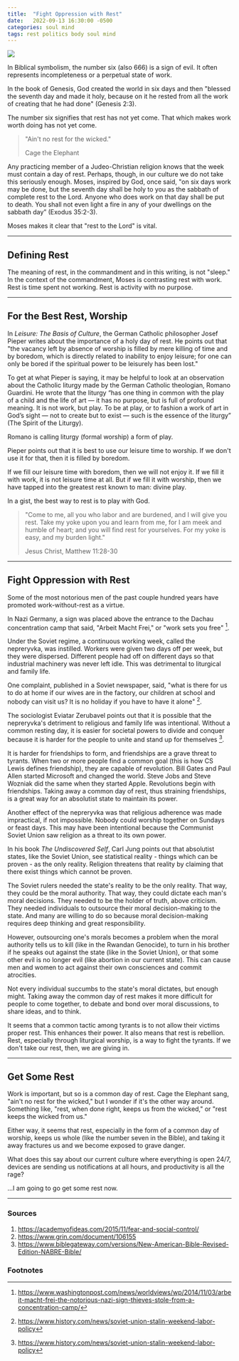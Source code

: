 ```yaml
---
title:  "Fight Oppression with Rest"
date:   2022-09-13 16:30:00 -0500
categories: soul mind
tags: rest politics body soul mind
---
```

![](/assets/post_images/paterson_sleeping.png)

In Biblical symbolism, the number six (also 666) is a sign of evil. It often represents incompleteness or a perpetual state of work.

In the book of Genesis, God created the world in six days and then "blessed the seventh day and made it holy, because on it he rested from all the work of creating that he had done" (Genesis 2:3).

The number six signifies that rest has not yet come. That which makes work worth doing has not yet come.

>"Ain't no rest for the wicked."
>
> Cage the Elephant

Any practicing member of a Judeo-Christian religion knows that the week must contain a day of rest. Perhaps, though, in our culture we do not take this seriously enough. Moses, inspired by God, once said, "on six days work may be done, but the seventh day shall be holy to you as the sabbath of complete rest to the Lord. Anyone who does work on that day shall be put to death. You shall not even light a fire in any of your dwellings on the sabbath day” (Exodus 35:2-3).

Moses makes it clear that "rest to the Lord" is vital.

----

## Defining Rest

The meaning of rest, in the commandment and in this writing, is not "sleep." In the context of the commandment, Moses is contrasting rest with work. Rest is time spent not working. Rest is activity with no purpose.

----

## For the Best Rest, Worship

In *Leisure: The Basis of Culture*, the German Catholic philosopher Josef Pieper writes about the importance of a holy day of rest. He points out that "the vacancy left by absence of worship is filled by mere killing of time and by boredom, which is directly related to inability to enjoy leisure; for one can only be bored if the spiritual power to be leisurely has been lost."

To get at what Pieper is saying, it may be helpful to look at an observation about the Catholic liturgy made by the German Catholic theologian, Romano Guardini. He wrote that the liturgy “has one thing in common with the play of a child and the life of art — it has no purpose, but is full of profound meaning. It is not work, but play. To be at play, or to fashion a work of art in God’s sight — not to create but to exist — such is the essence of the liturgy” (The Spirit of the Liturgy).

Romano is calling liturgy (formal worship) a form of play.

Pieper points out that it is best to use our leisure time to worship. If we don't use it for that, then it is filled by boredom.

If we fill our leisure time with boredom, then we will not enjoy it. If we fill it with work, it is not leisure time at all. But if we fill it with worship, then we have tapped into the greatest rest known to man: divine play.

In a gist, the best way to rest is to play with God.

>"Come to me, all you who labor and are burdened, and I will give you rest. Take my yoke upon you and learn from me, for I am meek and humble of heart; and you will find rest for yourselves. For my yoke is easy, and my burden light."
>
> Jesus Christ, Matthew 11:28-30

----

## Fight Oppression with Rest

Some of the most notorious men of the past couple hundred years have promoted work-without-rest as a virtue.

In Nazi Germany, a sign was placed above the entrance to the Dachau concentration camp that said, "Arbeit Macht Frei," or "work sets you free" [^1].

Under the Soviet regime, a continuous working week, called the nepreryvka, was instilled. Workers were given two days off per week, but they were dispersed. Different people had off on different days so that industrial machinery was never left idle. This was detrimental to liturgical and family life.

One complaint, published in a Soviet newspaper, said, "what is there for us to do at home if our wives are in the factory, our children at school and nobody can visit us? It is no holiday if you have to have it alone" [^2].

The sociologist Eviatar Zerubavel points out that it is possible that the nepreryvka's detriment to religious and family life was intentional. Without a common resting day, it is easier for societal powers to divide and conquer because it is harder for the people to unite and stand up for themselves [^2].

It is harder for friendships to form, and friendships are a grave threat to tyrants. When two or more people find a common goal (this is how CS Lewis defines friendship), they are capable of revolution. Bill Gates and Paul Allen started Microsoft and changed the world. Steve Jobs and Steve Wozniak did the same when they started Apple. Revolutions begin with friendships. Taking away a common day of rest, thus straining friendships, is a great way for an absolutist state to maintain its power.

Another effect of the nepreryvka was that religious adherence was made impractical, if not impossible. Nobody could worship together on Sundays or feast days. This may have been intentional because the Communist Soviet Union saw religion as a threat to its own power.

In his book *The Undiscovered Self*, Carl Jung points out that absolutist states, like the Soviet Union, see statistical reality - things which can be proven - as the only reality. Religion threatens that reality by claiming that there exist things which cannot be proven.

The Soviet rulers needed the state's reality to be the only reality. That way, they could be the moral authority. That way, they could dictate each man's moral decisions. They needed to be the holder of truth, above criticism. They needed individuals to outsource their moral decision-making to the state. And many are willing to do so because moral decision-making requires deep thinking and great responsibility.

However, outsourcing one's morals becomes a problem when the moral authority tells us to kill (like in the Rwandan Genocide), to turn in his brother if he speaks out against the state (like in the Soviet Union), or that some other evil is no longer evil (like abortion in our current state). This can cause men and women to act against their own consciences and commit atrocities.

Not every individual succumbs to the state's moral dictates, but enough might. Taking away the common day of rest makes it more difficult for people to come together, to debate and bond over moral discussions, to share ideas, and to think.

It seems that a common tactic among tyrants is to not allow their victims proper rest. This enhances their power. It also means that rest is rebellion. Rest, especially through liturgical worship, is a way to fight the tyrants. If we don't take our rest, then, we are giving in.

----

## Get Some Rest

Work is important, but so is a common day of rest. Cage the Elephant sang, "ain't no rest for the wicked," but I wonder if it's the other way around. Something like, "rest, when done right, keeps us from the wicked," or "rest keeps the wicked from us."

Either way, it seems that rest, especially in the form of a common day of worship, keeps us whole (like the number seven in the Bible), and taking it away fractures us and we become exposed to grave danger.

What does this say about our current culture where everything is open 24/7, devices are sending us notifications at all hours, and productivity is all the rage?

...I am going to go get some rest now.

----

### Sources
[^1]: https://www.washingtonpost.com/news/worldviews/wp/2014/11/03/arbeit-macht-frei-the-notorious-nazi-sign-thieves-stole-from-a-concentration-camp/
[^2]: https://www.history.com/news/soviet-union-stalin-weekend-labor-policy

1. https://academyofideas.com/2015/11/fear-and-social-control/
2. https://www.grin.com/document/106155
3. https://www.biblegateway.com/versions/New-American-Bible-Revised-Edition-NABRE-Bible/

### Footnotes